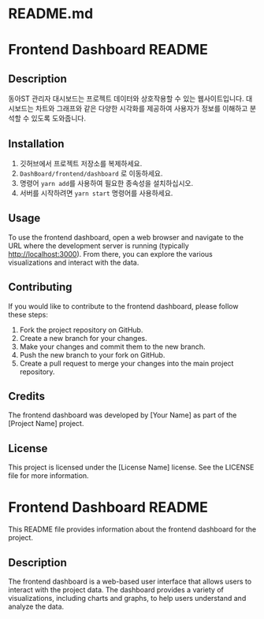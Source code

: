 # README.md

# Frontend Dashboard README

## Description

동아ST 관리자 대시보드는 프로젝트 데이터와 상호작용할 수 있는 웹사이트입니다. 대시보드는 차트와 그래프와 같은 다양한 시각화를 제공하여 사용자가 정보를 이해하고 분석할 수 있도록 도와줍니다.

## Installation

1. 깃허브에서 프로젝트 저장소를 복제하세요.
2. `DashBoard/frontend/dashboard` 로 이동하세요.
3. 명령어 `yarn add`를 사용하여 필요한 종속성을 설치하십시오.
4. 서버를 시작하려면 `yarn start` 명령어를 사용하세요.

## Usage

To use the frontend dashboard, open a web browser and navigate to the URL where the development server is running (typically [http://localhost:3000](http://localhost:3000/)). From there, you can explore the various visualizations and interact with the data.

## Contributing

If you would like to contribute to the frontend dashboard, please follow these steps:

1. Fork the project repository on GitHub.
2. Create a new branch for your changes.
3. Make your changes and commit them to the new branch.
4. Push the new branch to your fork on GitHub.
5. Create a pull request to merge your changes into the main project repository.

## Credits

The frontend dashboard was developed by [Your Name] as part of the [Project Name] project.

## License

This project is licensed under the [License Name] license. See the LICENSE file for more information.

# Frontend Dashboard README

This README file provides information about the frontend dashboard for the project.

## Description

The frontend dashboard is a web-based user interface that allows users to interact with the project data. The dashboard provides a variety of visualizations, including charts and graphs, to help users understand and analyze the data.
